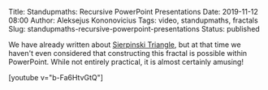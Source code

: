 Title: Standupmaths: Recursive PowerPoint Presentations
Date: 2019-11-12 08:00
Author: Aleksejus Kononovicius
Tags: video, standupmaths, fractals
Slug: standupmaths-recursive-powerpoint-presentations
Status: published

We have already written about [Sierpinski Triangle]({filename}/articles/2014/sierpinski-triangle.md),
but at that time we haven't even considered that constructing this fractal is
possible within PowerPoint. While not entirely practical, it is almost certainly
amusing!

[youtube v="b-Fa6HtvGtQ"]
